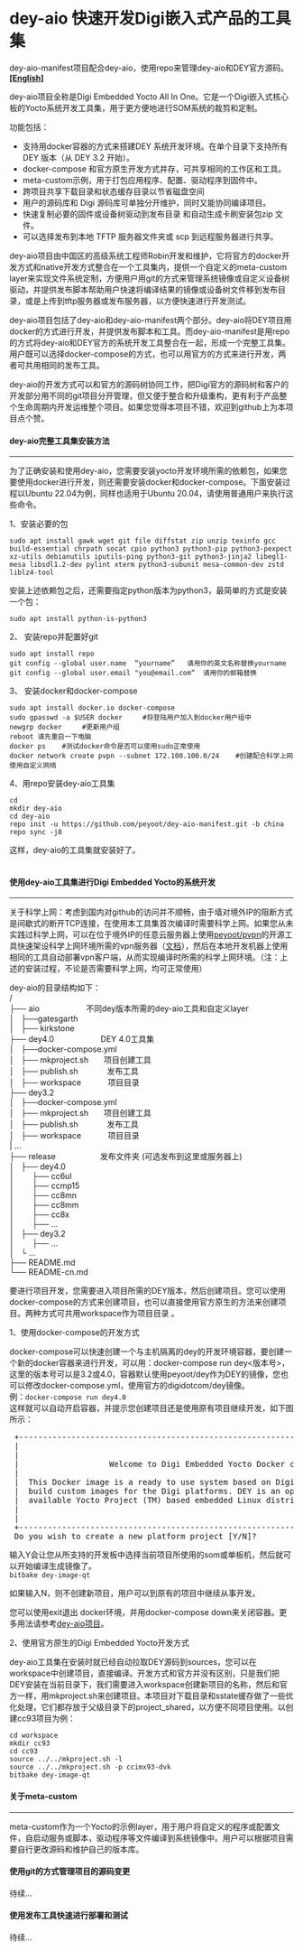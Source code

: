 # dey-aio 快速开发Digi嵌入式产品的工具集
dey-aio-manifest项目配合dey-aio，使用repo来管理dey-aio和DEY官方源码。
**[[English]](README.md)**

dey-aio项目全称是Digi Embedded Yocto All In One。它是一个Digi嵌入式核心板的Yocto系统开发工具集，用于更方便地进行SOM系统的裁剪和定制。

功能包括：
  * 支持用docker容器的方式来搭建DEY 系统开发环境。在单个目录下支持所有 DEY 版本（从 DEY 3.2 开始）。
  * docker-compose 和官方原生开发方式并存，可共享相同的工作区和工具。
  * meta-custom示例，用于打包应用程序、配置、驱动程序到固件中。
  * 跨项目共享下载目录和状态缓存目录以节省磁盘空间
  * 用户的源码库和 Digi 源码库可单独分开维护，同时又能协同编译项目。
  * 快速复制必要的固件或设备树驱动到发布目录 和自动生成卡刷安装包zip 文件。
  * 可以选择发布到本地 TFTP 服务器文件夹或 scp 到远程服务器进行共享。

dey-aio项目由中国区的高级系统工程师Robin开发和维护，它将官方的docker开发方式和native开发方式整合在一个工具集内，提供一个自定义的meta-custom layer来实现文件系统定制，方便用户用git的方式来管理系统镜像或自定义设备树驱动，并提供发布脚本帮助用户快速将编译结果的镜像或设备树文件移到发布目录，或是上传到tftp服务器或发布服务器，以方便快速进行开发测试。

dey-aio项目包括了dey-aio和dey-aio-manifest两个部分。dey-aio将DEY项目用docker的方式进行开发，并提供发布脚本和工具。而dey-aio-manifest是用repo的方式将dey-aio和DEY官方的系统开发工具整合在一起，形成一个完整工具集。用户既可以选择docker-compose的方式，也可以用官方的方式来进行开发，两者可共用相同的发布工具。

dey-aio的开发方式可以和官方的源码树协同工作，把Digi官方的源码树和客户的开发部分用不同的git项目分开管理，但又便于整合和升级重构，更有利于产品整个生命周期内开发运维整个项目。如果您觉得本项目不错，欢迎到github上为本项目点个赞。

#### **dey-aio完整工具集安装方法**
---

为了正确安装和使用dey-aio，您需要安装yocto开发环境所需的依赖包，如果您要使用docker进行开发，则还需要安装docker和docker-compose。下面安装过程以Ubuntu 22.04为例，同样也适用于Ubuntu 20.04，请使用普通用户来执行这些命令。

1、安装必要的包

```text-plain
sudo apt install gawk wget git file diffstat zip unzip texinfo gcc build-essential chrpath socat cpio python3 python3-pip python3-pexpect xz-utils debianutils iputils-ping python3-git python3-jinja2 libegl1-mesa libsdl1.2-dev pylint xterm python3-subunit mesa-common-dev zstd liblz4-tool
```

安装上述依赖包之后，还需要指定python版本为python3，最简单的方式是安装一个包：

```text-plain
sudo apt install python-is-python3
```

2、 安装repo并配置好git

```text-plain
sudo apt install repo
git config --global user.name  “yourname”   请用你的英文名称替换yourname
git config --global user.email "you@email.com“  请用你的邮箱替换
```

3、 安装docker和docker-compose

```text-plain
sudo apt install docker.io docker-compose  
sudo gpasswd -a $USER docker     #将登陆用户加入到docker用户组中
newgrp docker     #更新用户组
reboot 请先重启一下电脑
docker ps    #测试docker命令是否可以使用sudo正常使用
docker network create pvpn --subnet 172.100.100.0/24    #创建配合科学上网使用自定义网络

```

4、用repo安装dey-aio工具集

```text-plain
cd
mkdir dey-aio
cd dey-aio
repo init -u https://github.com/peyoot/dey-aio-manifest.git -b china    
repo sync -j8
```

这样，dey-aio的工具集就安装好了。  
 

#### **使用dey-aio工具集进行Digi Embedded Yocto的系统开发**
---

关于科学上网：考虑到国内对github的访问并不顺畅，由于墙对境外IP的阻断方式是间歇式的断开TCP连接，在使用本工具集首次编译时需要科学上网。如果您从未实践过科学上网，可以在位于境外IP的任意云服务器上使用[peyoot/pvpn](https://www.github.com/peyoot/pvpn.git)的开源工具快速架设科学上网环境所需的vpn服务器（[文档](https://www.eccee.com/soft-platform/224.html)），然后在本地开发机器上使用相同的工具自动部署vpn客户端，从而实现编译时所需的科学上网环境。（注：上述的安装过程，不论是否需要科学上网，均可正常使用）

dey-aio的目录结构如下：  
/  
├── aio                     不同dey版本所需的dey-aio工具和自定义layer  
│   ├──gatesgarth        
│   ├── kirkstone  
├── dey4.0                     DEY 4.0工具集  
│   ├──docker-compose.yml      
│   ├── mkproject.sh       项目创建工具    
│   ├── publish.sh             发布工具  
│   ├── workspace            项目目录   
├── dey3.2  
│   ├──docker-compose.yml      
│   ├── mkproject.sh       项目创建工具    
│   ├── publish.sh             发布工具  
│   ├── workspace            项目目录   
| ...  
├── release                    发布文件夹 (可选发布到这里或服务器上)  
│   ├── dey4.0                     
│        ├── cc6ul  
│        ├── ccmp15  
│        ├── cc8mn  
│        ├── cc8mm  
│        ├── cc8x  
│        ├── ...  
│   ├── dey3.2                     
│        ├── ...  
│   └ …  
├── README.md  
└── README-cn.md

要进行项目开发，您需要进入项目所需的DEY版本，然后创建项目。您可以使用docker-compose的方式来创建项目，也可以直接使用官方原生的方法来创建项目。两种方式可共用workspace作为项目目录 。

1、使用docker-compose的开发方式

docker-compose可以快速创建一个与主机隔离的dey的开发环境容器，要创建一个新的docker容器来进行开发，可以用：docker-compose run dey<版本号>，这里的版本号可以是3.2或4.0，容器默认使用peyoot/dey作为DEY的镜像，您也可以修改docker-compose.yml，使用官方的digidotcom/dey镜像。  
例：`docker-compose run dey4.0`  
这样就可以自动开启容器，并提示您创建项目还是使用原有项目继续开发，如下图所示：  
<pre>
 +------------------------------------------------------------------------------------+
 |                                                                                    |
 |                                                                                    |
 |                   Welcome to Digi Embedded Yocto Docker container                  |
 |                                                                                    |
 |  This Docker image is a ready to use system based on Digi Embedded Yocto (DEY) to  |
 |  build custom images for the Digi platforms. DEY is an open source and freely      |
 |  available Yocto Project (TM) based embedded Linux distribution.                   |
 |                                                                                    |
 |                                                                                    |
 +------------------------------------------------------------------------------------+
 Do you wish to create a new platform project [Y/N]?
</pre>
 
输入Y会让您从所支持的开发板中选择当前项目所使用的som或单板机，然后就可以开始编译生成镜像了。  
`bitbake dey-image-qt`  
  
如果输入N，则不创建新项目，用户可以到原有的项目中继续从事开发。

您可以使用exit退出 docker环境，并用docker-compose down来关闭容器。更多用法请参考[dey-aio项目](https://github.com/peyoot/dey-aio.git)。

2、使用官方原生的Digi Embedded Yocto开发方式

dey-aio工具集在安装时就已经自动拉取DEY源码到sources，您可以在workspace中创建项目，直接编译。开发方式和官方并没有区别，只是我们把DEY安装在当前目录下，我们需要进入workspace创建新项目的名称，然后和官方一样，用mkproject.sh来创建项目。本项目对下载目录和sstate缓存做了一些优化处理，它们都存放于父级目录下的project\_shared，以方便不同项目使用。以创建cc93项目为例：

```text-plain
cd workspace
mkdir cc93
cd cc93
source ../../mkproject.sh -l
source ../../mkproject.sh -p ccimx93-dvk
bitbake dey-image-qt
```

#### **关于meta-custom**
---
meta-custom作为一个Yocto的示例layer，用于用户将自定义的程序或配置文件，自启动服务或脚本，驱动程序等文件编译到系统镜像中。用户可以根据项目需要自行更改源码和维护自己的版本库。

#### **使用git的方式管理项目的源码变更**

待续...

#### **使用发布工具快速进行部署和测试**

待续...

